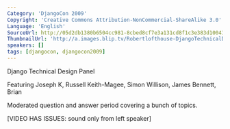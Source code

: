 ```yaml
---
Category: 'DjangoCon 2009'
Copyright: 'Creative Commons Attribution-NonCommercial-ShareAlike 3.0'
Language: 'English'
SourceUrl: http://05d2db1380b6504cc981-8cbed8cf7e3a131cd8f1c3e383d10041.r93.cf2.rackcdn.com/djangocon-2009/23_django-technical-design-panel.ogv
ThumbnailUrl: 'http://a.images.blip.tv/Robertlofthouse-DjangoTechnicalDesignPanel418.png'
speakers: []
tags: [djangocon, djangocon2009]
---
```

Django Technical Design Panel

  
Featuring Joseph K, Russell Keith-Magee, Simon Willison, James Bennett, Brian

  
Moderated question and answer period covering a bunch of topics.

  
[VIDEO HAS ISSUES: sound only from left speaker]

